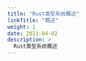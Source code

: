 ```yaml
---
title: "Rust类型系统概述"
linkTitle: "概述"
weight: 1
date: 2021-04-02
description: >
  Rust类型系统概述
---
```




